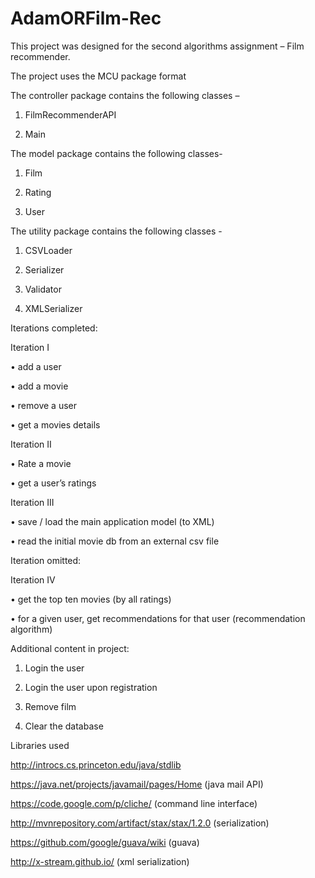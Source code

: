 # AdamORFilm-Rec

This project was designed for the second algorithms assignment – Film recommender.

The project uses the MCU package format

The controller package contains the following classes –

1.	FilmRecommenderAPI

2.	Main 

The model package contains the following classes-

1.	Film

2.	Rating 

3.	User 

The utility package contains the following classes -

1.	CSVLoader

2.	Serializer

3.	Validator

4.	XMLSerializer

Iterations completed:

Iteration I

• add a user 

• add a movie 

• remove a user 

• get a movies details

Iteration II 

• Rate a movie 

• get a user’s ratings

Iteration III 

• save / load the main application model (to XML) 

• read the initial movie db from an external csv file

Iteration omitted:

Iteration IV 

• get the top ten movies (by all ratings) 

• for a given user, get recommendations for that user (recommendation algorithm)

Additional content in project:

1.	Login the user

2.	Login the user upon registration 

3.	Remove film 

4.	Clear the database 

Libraries used 

http://introcs.cs.princeton.edu/java/stdlib

https://java.net/projects/javamail/pages/Home (java mail API)

https://code.google.com/p/cliche/ (command line interface)

http://mvnrepository.com/artifact/stax/stax/1.2.0 (serialization)

https://github.com/google/guava/wiki (guava)

http://x-stream.github.io/ (xml serialization)








